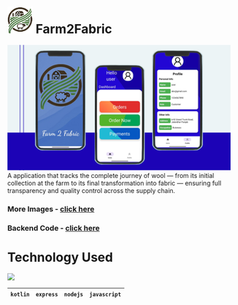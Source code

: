 # <img src = https://github.com/ShubSi26/Farm2Fabric-Kotlin_Project/blob/main/app/src/main/res/drawable/logo.png height = 60> Farm2Fabric
<img src=https://github.com/ShubSi26/Farm2Fabric-Kotlin_Project/blob/main/images/Untitled%20design%20(1).png>
A application that tracks the complete 
journey of wool — from its initial collection at the farm to its final 
transformation into fabric — ensuring full transparency and quality control 
across the supply chain. 

### More Images - [click here](https://github.com/ShubSi26/Farm2Fabric-Kotlin_Project/tree/main/images)
### Backend Code - [click here](https://github.com/ShubSi26/Farm2Fabric-Backend)

# Technology Used
<img src="https://skillicons.dev/icons?i=kotlin,express,nodejs,js" />

|`kotlin`|`express`|`nodejs`|`javascript`|
|---|---|---|---|
